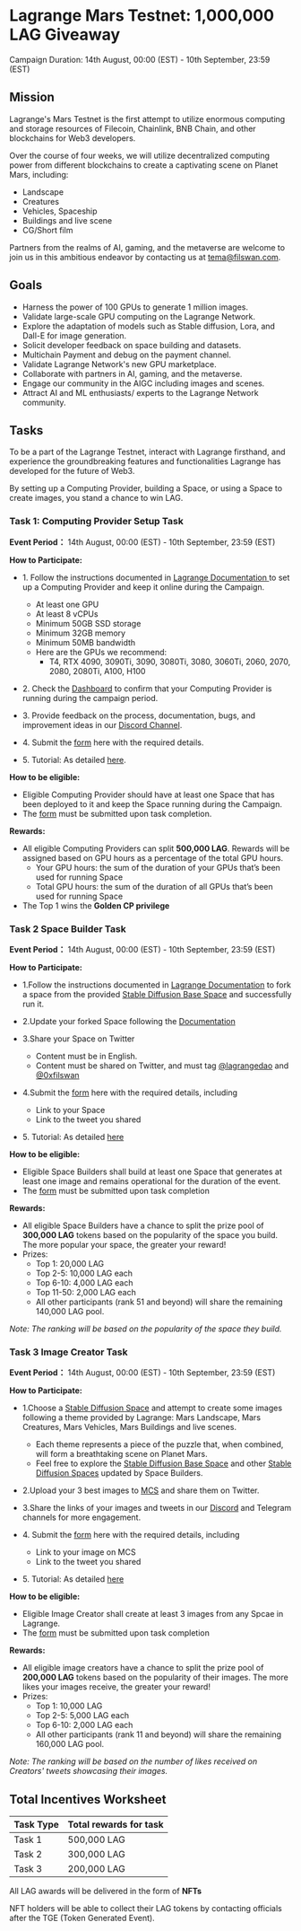 # Lagrange Mars Testnet: 1,000,000 LAG Giveaway

Campaign Duration: 14th August, 00:00 (EST) - 10th September, 23:59 (EST)

## Mission 

Lagrange's Mars Testnet is the first attempt to utilize enormous computing and storage resources of Filecoin, Chainlink, BNB Chain, and other blockchains for Web3 developers.

Over the course of four weeks, we will utilize decentralized computing power from different blockchains to create a captivating scene on Planet Mars, including:
- Landscape
- Creatures
- Vehicles, Spaceship
- Buildings and live scene
- CG/Short film

Partners from the realms of AI, gaming, and the metaverse are welcome to join us in this ambitious endeavor by contacting us at tema@filswan.com.


## Goals

- Harness the power of 100 GPUs to generate 1 million images.
- Validate large-scale GPU computing on the Lagrange Network.
- Explore the adaptation of models such as Stable diffusion, Lora, and Dall-E for image generation.
- Solicit developer feedback on space building and datasets.
- Multichain Payment and debug on the payment channel.
- Validate Lagrange Network's new GPU marketplace.
- Collaborate with partners in AI, gaming, and the metaverse.
- Engage our community in the AIGC including images and scenes.
- Attract AI and ML enthusiasts/ experts to the Lagrange Network community.

## Tasks

To be a part of the Lagrange Testnet, interact with Lagrange firsthand, and experience the groundbreaking features and functionalities Lagrange has developed for the future of Web3.

By setting up a Computing Provider, building a Space, or using a Space to create images, you stand a chance to win LAG.

### Task 1: Computing Provider Setup Task 
**Event Period：** 14th August, 00:00 (EST) - 10th September, 23:59 (EST)

**How to Participate:**

- 1\. Follow the instructions documented in [Lagrange Documentation ](https://docs.lagrangedao.org/lagrange-dao/mars-testnet/setup-computing-provider) to set up a Computing Provider and keep it online during the Campaign. 

  - At least one GPU
  - At least 8 vCPUs
  - Minimum 50GB SSD storage
  - Minimum 32GB memory
  - Minimum 50MB bandwidth
  - Here are the GPUs we recommend: 
    - T4, RTX 4090, 3090Ti, 3090, 3080Ti, 3080, 3060Ti, 2060, 2070, 2080, 2080Ti, A100, H100  

- 2\. Check the [Dashboard](https://provider.lagrangedao.org/provider-status) to confirm that your Computing Provider is running during the campaign period.

- 3\. Provide feedback on the process, documentation, bugs, and improvement ideas in our [Discord Channel]((https://discord.com/invite/qHEEyQTECX)).

- 4\. Submit the [form](https://docs.google.com/forms/d/e/1FAIpQLSf0JRi18xsp_YCoQKPuE0azYLDDNwAXBMNIeqwXFMgqVljU1Q/viewform?usp=sf_link
) here with the required details.
  
- 5\. Tutorial: As detailed [here](https://docs.lagrangedao.org/lagrange-dao/mars-testnet/setup-computing-provider).
  
**How to be eligible:**

- Eligible Computing Provider should have at least one Space that has been deployed to it and keep the Space running during the Campaign.
- The [form](https://forms.gle/YyzotPhHqx4DmCmy9) must be submitted upon task completion.

**Rewards:** 

- All eligible Computing Providers can split **500,000 LAG**. Rewards will be assigned based on GPU hours as a percentage of the total GPU hours.
  - Your GPU hours: the sum of the duration of your GPUs that’s been used for running Space
  - Total GPU hours: the sum of the duration of all GPUs that’s been used for running Space
- The Top 1 wins the **Golden CP privilege**

### Task 2 Space Builder Task
**Event Period：** 14th August, 00:00 (EST) - 10th September, 23:59 (EST)

**How to Participate:**

- 1\.Follow the instructions documented in [Lagrange Documentation](https://docs.lagrangedao.org/lagrange-dao/mars-testnet/build-space
) to fork a space from the provided [Stable Diffusion Base Space](https://lagrangedao.org/spaces/0x6091b2f5678952cAfbf02755D78973EBff302e11/Stable-Diffusion-Base-LoRA/card) and successfully run it.

- 2\.Update your forked Space following the [Documentation](https://docs.lagrangedao.org/lagrange-dao/mars-testnet/build-space)

- 3\.Share your Space on Twitter

  - Content must be in English.
  - Content must be shared on Twitter, and must tag [@lagrangedao](https://twitter.com/lagrangedao) and [@0xfilswan](https://twitter.com/0xfilswan) 

- 4\.Submit the [form](https://forms.gle/YyzotPhHqx4DmCmy9) here with the required details, including 
  - Link to your Space
  - Link to the tweet you shared

- 5\. Tutorial: As detailed [here](https://docs.lagrangedao.org/lagrange-dao/mars-testnet/build-space)

**How to be eligible:**

- Eligible Space Builders shall build at least one Space that generates at least one image and remains operational for the duration of the event.
- The [form](https://forms.gle/YyzotPhHqx4DmCmy9) must be submitted upon task completion

**Rewards:**

- All eligible Space Builders have a chance to split the prize pool of **300,000 LAG** tokens based on the popularity of the space you build. The more popular your space, the greater your reward! 
- Prizes:
  - Top 1: 20,000 LAG
  - Top 2-5: 10,000 LAG each
  - Top 6-10: 4,000 LAG each
  - Top 11-50: 2,000 LAG each
  - All other participants (rank 51 and beyond) will share the remaining 140,000 LAG pool.

*Note: The ranking will be based on the popularity of the space they build.*


### Task 3 Image Creator Task
**Event Period：** 14th August, 00:00 (EST) - 10th September, 23:59 (EST)

**How to Participate:**

- 1\.Choose a [Stable Diffusion Space](https://lagrangedao.org/spaces) and attempt to create some images following a theme provided by Lagrange: Mars Landscape, Mars Creatures, Mars Vehicles, Mars Buildings and live scenes.
  - Each theme represents a piece of the puzzle that, when combined, will form a breathtaking scene on Planet Mars.
  - Feel free to explore the [Stable Diffusion Base Space](https://lagrangedao.org/spaces/0x6091b2f5678952cAfbf02755D78973EBff302e11/Stable-Diffusion-Base-LoRA/card) and other [Stable Diffusion Spaces](https://lagrangedao.org/spaces) updated by Space Builders. 

- 2\.Upload your 3 best images to [MCS](https://www.multichain.storage) and share them on Twitter.

- 3\.Share the links of your images and tweets in our [Discord](https://discord.com/channels/867879887871672331/1131887555701383278) and Telegram channels for more engagement.

- 4\. Submit the [form](https://forms.gle/YyzotPhHqx4DmCmy9) here with the required details, including
  - Link to your image on MCS
  - Link to the tweet you shared

- 5\. Tutorial: As detailed [here](https://docs.lagrangedao.org/lagrange-dao/mars-testnet/use-space)

**How to be eligible:**

- Eligible Image Creator shall create at least 3 images from any Spcae in Lagrange.
- The [form](https://forms.gle/YyzotPhHqx4DmCmy9) must be submitted upon task completion

**Rewards:**

- All eligible image creators have a chance to split the prize pool of **200,000 LAG** tokens based on the popularity of their images. The more likes your images receive, the greater your reward!
- Prizes:
  - Top 1: 10,000 LAG
  - Top 2-5: 5,000 LAG each
  - Top 6-10: 2,000 LAG each
  - All other participants (rank 11 and beyond) will share the remaining 160,000 LAG pool.

*Note: The ranking will be based on the number of likes received on Creators' tweets showcasing their images.*


## Total Incentives Worksheet

| Task Type  | Total rewards for task |
|:----------|:----------|
|Task 1|500,000 LAG|
|Task 2|300,000 LAG|
|Task 3|200,000 LAG|


All LAG awards will be delivered in the form of **NFTs**

NFT holders will be able to collect their LAG tokens by contacting officials after the TGE (Token Generated Event).
